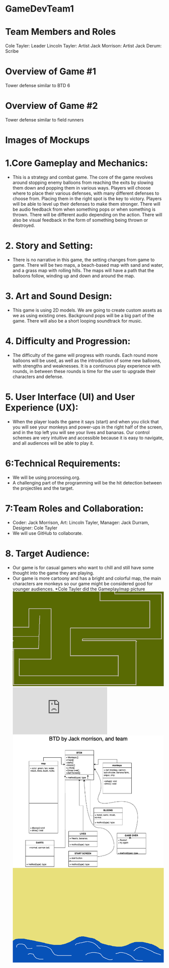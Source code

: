 # GameDevTeam1

# Team Members and Roles
Cole Tayler: Leader
Lincoln Tayler: Artist
Jack Morrison: Artist 
Jack Derum: Scribe
# Overview of Game #1
Tower defense similar to BTD 6
# Overview of Game #2
Tower defense similar to field runners
# Images of Mockups
# 1.Core Gameplay and Mechanics:
* This is a strategy and combat game. The core of the game revolves around stopping enemy balloons from reaching the exits by slowing them down and popping them in various ways. Players will choose where to place their various defenses, with many different defenses to choose from. Placing them in the right spot is the key to victory. Players will be able to level up their defenses to make them stronger. There will be audio feedback from when something pops or when something is thrown. There will be different audio depending on the action. There will also be visual feedback in the form of something being thrown or destroyed.
# 2. Story and Setting:
* There is no narrative in this game, the setting changes from game to game. There will be two maps, a beach-based map with sand and water, and a grass map with rolling hills. The maps will have a path that the balloons follow, winding up and down and around the map.
# 3. Art and Sound Design:
* This game is using 2D models. We are going to create custom assets as we as using existing ones. Background pops will be a big part of the game. There will also be a short looping soundtrack for music.
# 4. Difficulty and Progression:
* The difficulty of the game will progress with rounds. Each round more balloons will be used, as well as the introduction of some new balloons, with strengths and weaknesses. It is a continuous play experience with rounds, in between these rounds is time for the user to upgrade their characters and defense.
# 5. User Interface (UI) and User Experience (UX):
* When the player loads the game it says (start) and when you click that you will see your monkeys and power-ups in the right half of the screen, and in the top left you will see your lives and bananas.
Our control schemes are very intuitive and accessible because it is easy to navigate, and all audiences will be able to play it.


# 6:Technical Requirements:
* We will be using processing.org.
* A challenging part of the programming will be the hit detection between the projectiles and the target.
# 7:Team Roles and Collaboration:
* Coder: Jack Morrison,  Art: Lincoln Tayler, Manager: Jack Durram, Designer: Cole Tayler
* We will use GitHub to collaborate.
# 8. Target Audience:
* Our game is for casual gamers who want to chill and still have some thought into the game they are playing. 
* Our game is more cartoony and has a bright and colorful map, the main characters are monkeys so our game might be considered good for younger audiences.
*Cole Tayler did the Gameplay/map picture
![Gameplay01](https://github.com/9611154/GameDevTeam1/blob/main/images/bloonstdmap.png)
![Game Over display screen by Jack Derum](https://github.com/9611154/GameDevTeam1/blob/main/images/gameover.pdf)
 ![BTDjm.draw.io.png](https://github.com/9611154/GameDevTeam1/blob/main/images/BTDjm.drawio.png)
![StartscreenLT](https://github.com/9611154/GameDevTeam1/blob/main/images/Start%20screen%20LT.png)
